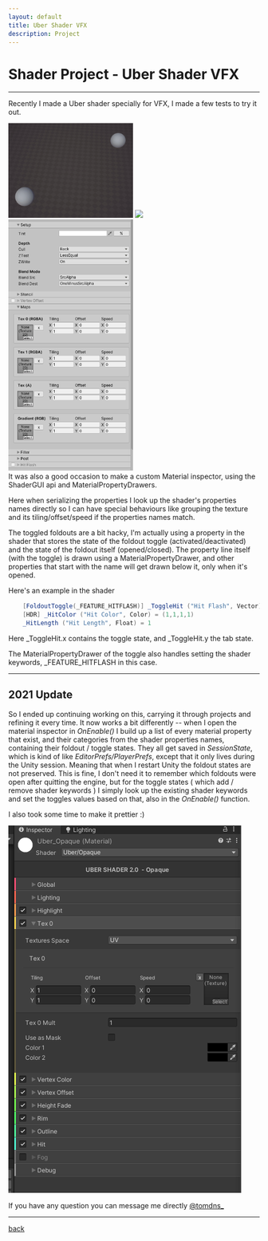 ```yaml
---
layout: default
title: Uber Shader VFX
description: Project
---
```


# Shader Project - Uber Shader VFX

***

Recently I made a Uber shader specially for VFX, I made a few tests to try it out.

<div class="image_container">
    <img src="../images/uber-shader-vfx/projectiles.gif" width="250"/>
    <img src="../images/uber-shader-vfx/shockwave.gif" width="250"/>
</div>

<div class="card">
    <div>
        <img src="../images/uber-shader-vfx/shader.png" width="250"/>
    </div>

<div class="card_child">
It was also a good occasion to make a custom Material inspector, using the ShaderGUI api and MaterialPropertyDrawers. 

Here when serializing the properties I look up the shader's properties names directly so I can have special behaviours like grouping the texture and its tiling/offset/speed if the properties names match. 

The toggled foldouts are a bit hacky, I'm actually using a property in the shader that stores the state of the foldout toggle (activated/deactivated) and the state of the foldout itself (opened/closed). The property line itself (with the toggle) is drawn using a MaterialPropertyDrawer, and other properties that start with the name will get drawn below it, only when it's opened.
</div>
</div>

Here's an example in the shader

```c#
    [FoldoutToggle(_FEATURE_HITFLASH)] _ToggleHit ("Hit Flash", Vector) = (0,0,0,0)
    [HDR] _HitColor ("Hit Color", Color) = (1,1,1,1)
    _HitLength ("Hit Length", Float) = 1
```

Here _ToggleHit.x contains the toggle state, and _ToggleHit.y the tab state.

The MaterialPropertyDrawer of the toggle also handles setting the shader keywords, _FEATURE_HITFLASH in this case.

***

## 2021 Update

So I ended up continuing working on this, carrying it through projects and refining it every time. It now works a bit differently -- when I open the material inspector in *OnEnable()* I build up a list of every material property that exist, and their categories from the shader properties names, containing their foldout / toggle states. They all get saved in *SessionState*, which is kind of like *EditorPrefs/PlayerPrefs*, except that it only lives during the Unity session. Meaning that when I restart Unity the foldout states are not preserved. This is fine, I don't need it to remember which foldouts were open after quitting the engine, but for the toggle states ( which add / remove shader keywords ) I simply look up the existing shader keywords and set the toggles values based on that, also in the *OnEnable()* function.

I also took some time to make it prettier :)

![Shader](../images/uber-shader-vfx/shaderV2.png)

If you have any question you can message me directly [@tomdns_](https://twitter.com/tomdns_)

* * *

[back](/blog.html)
